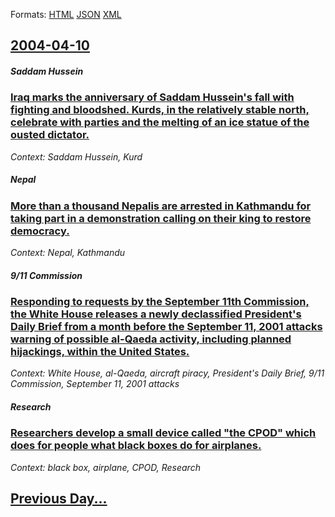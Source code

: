 
Formats: [HTML](2004/04/10/index.html)  [JSON](2004/04/10/index.json)  [XML](2004/04/10/index.xml)  

## [2004-04-10](/news/2004/04/10/index.md)

##### Saddam Hussein
### [ Iraq marks the anniversary of Saddam Hussein's fall with fighting and bloodshed. Kurds, in the relatively stable north, celebrate with parties and the melting of an ice statue of the ousted dictator. ](/news/2004/04/10/iraq-marks-the-anniversary-of-saddam-hussein-s-fall-with-fighting-and-bloodshed-kurds-in-the-relatively-stable-north-celebrate-with-part.md)
_Context: Saddam Hussein, Kurd_

##### Nepal
### [ More than a thousand Nepalis are arrested in Kathmandu for taking part in a demonstration calling on their king to restore democracy. ](/news/2004/04/10/more-than-a-thousand-nepalis-are-arrested-in-kathmandu-for-taking-part-in-a-demonstration-calling-on-their-king-to-restore-democracy.md)
_Context: Nepal, Kathmandu_

##### 9/11 Commission
### [ Responding to requests by the September 11th Commission, the White House releases a newly declassified President's Daily Brief from a month before the September 11, 2001 attacks warning of possible al-Qaeda activity, including planned hijackings, within the United States. ](/news/2004/04/10/responding-to-requests-by-the-september-11th-commission-the-white-house-releases-a-newly-declassified-president-s-daily-brief-from-a-month.md)
_Context: White House, al-Qaeda, aircraft piracy, President's Daily Brief, 9/11 Commission, September 11, 2001 attacks_

##### Research
### [ Researchers develop a small device called "the CPOD" which does for people what black boxes do for airplanes. ](/news/2004/04/10/researchers-develop-a-small-device-called-the-cpod-which-does-for-people-what-black-boxes-do-for-airplanes.md)
_Context: black box, airplane, CPOD, Research_

## [Previous Day...](/news/2004/04/9/index.md)

